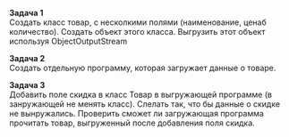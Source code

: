 **Задача 1**  
Создать класс товар, с несколкими полями (наименование, ценаб количество). Создать объект этого класса. Выгрузить этот объект используя ObjectOutputStream
  

**Задача 2**  
Создать отдельную программу, которая загружает данные  о товаре. 

                                                                                                                                                               
**Задача 3**  
Добавить поле скидка в класс Товар в выгружающей программе (в занружающей не менять класс). 
Слелать так, что бы данные о скидке не вынружались. Проверить сможет ли загружающая программа прочитать товар, выгруженный после добавления поля скидка. 
